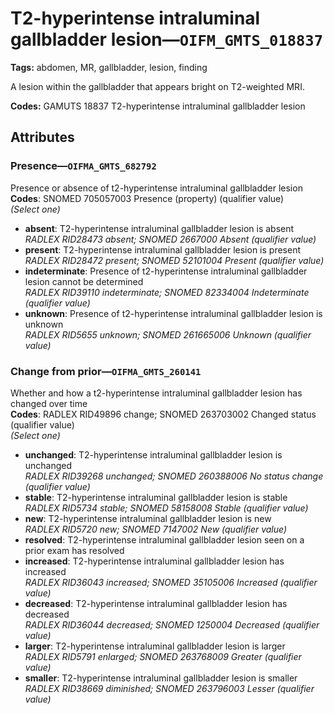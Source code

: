 # T2-hyperintense intraluminal gallbladder lesion—`OIFM_GMTS_018837`

**Tags:** abdomen, MR, gallbladder, lesion, finding

A lesion within the gallbladder that appears bright on T2-weighted MRI.

**Codes:** GAMUTS 18837 T2-hyperintense intraluminal gallbladder lesion

## Attributes

### Presence—`OIFMA_GMTS_682792`

Presence or absence of t2-hyperintense intraluminal gallbladder lesion  
**Codes**: SNOMED 705057003 Presence (property) (qualifier value)  
*(Select one)*

- **absent**: T2-hyperintense intraluminal gallbladder lesion is absent  
_RADLEX RID28473 absent; SNOMED 2667000 Absent (qualifier value)_
- **present**: T2-hyperintense intraluminal gallbladder lesion is present  
_RADLEX RID28472 present; SNOMED 52101004 Present (qualifier value)_
- **indeterminate**: Presence of t2-hyperintense intraluminal gallbladder lesion cannot be determined  
_RADLEX RID39110 indeterminate; SNOMED 82334004 Indeterminate (qualifier value)_
- **unknown**: Presence of t2-hyperintense intraluminal gallbladder lesion is unknown  
_RADLEX RID5655 unknown; SNOMED 261665006 Unknown (qualifier value)_

### Change from prior—`OIFMA_GMTS_260141`

Whether and how a t2-hyperintense intraluminal gallbladder lesion has changed over time  
**Codes**: RADLEX RID49896 change; SNOMED 263703002 Changed status (qualifier value)  
*(Select one)*

- **unchanged**: T2-hyperintense intraluminal gallbladder lesion is unchanged  
_RADLEX RID39268 unchanged; SNOMED 260388006 No status change (qualifier value)_
- **stable**: T2-hyperintense intraluminal gallbladder lesion is stable  
_RADLEX RID5734 stable; SNOMED 58158008 Stable (qualifier value)_
- **new**: T2-hyperintense intraluminal gallbladder lesion is new  
_RADLEX RID5720 new; SNOMED 7147002 New (qualifier value)_
- **resolved**: T2-hyperintense intraluminal gallbladder lesion seen on a prior exam has resolved  
- **increased**: T2-hyperintense intraluminal gallbladder lesion has increased  
_RADLEX RID36043 increased; SNOMED 35105006 Increased (qualifier value)_
- **decreased**: T2-hyperintense intraluminal gallbladder lesion has decreased  
_RADLEX RID36044 decreased; SNOMED 1250004 Decreased (qualifier value)_
- **larger**: T2-hyperintense intraluminal gallbladder lesion is larger  
_RADLEX RID5791 enlarged; SNOMED 263768009 Greater (qualifier value)_
- **smaller**: T2-hyperintense intraluminal gallbladder lesion is smaller  
_RADLEX RID38669 diminished; SNOMED 263796003 Lesser (qualifier value)_